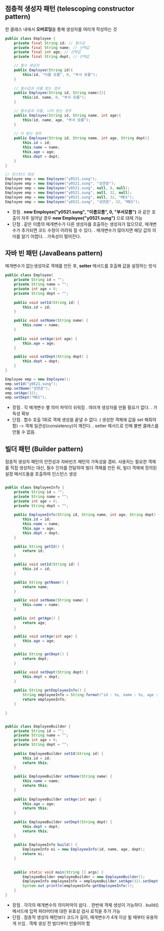 ## 점층적 생성자 패턴 (telescoping constructor pattern)
한 클래스 내에서 **오버로딩**을 통해 생성자를 여러개 작성하는 것

```java
public class Employee {
	private final String id; // 필수값
	private final String name; // 선택값
	private final int age; // 선택값
	private final String dept; // 선택값

	// 필수 생성자
	public Employee(String id){
		this(id, "이름 모름", 0, "부서 모름");
	}
	
	// 필수값과 이름 받는 경우
	public Employee(String id, String name){}{
		this(id, name, 0, "부서 모름");
	}

	// 필수값과 이름, 나이 받는 경우
	public Employee(String id, String name, int age){
		this(id, name, age, "부서 모름");
	}
	
	// 다 받는 경우
	public Employee(String id, String name, int age, String dept){
		this.id = id;
		this.name = name;
		this.age = age;
		this.dept = dept;
	}
}
```

```java
// 인스턴스 생성
Employee emp = new Employee("y0521.sung");
Employee emp = new Employee("y0521.sung", "성연준");
Employee emp = new Employee("y0521.sung", null, 0, null);
Employee emp = new Employee("y0521.sung", null, 32, null);
Employee emp = new Employee("y0521.sung", null, 32, "MES");
Employee emp = new Employee("y0521.sung", "성연준", 32, "MES");
````
- 장점
. **new Employee("y0521.sung",  "이름모름", 0, "부서모름")** 과 같은 호출이 자주 일어날 경우
**new Employee("y0521.sung")** 으로 대체 가능
- 단점
. 같은 이름의 매개변수가 다른 생성자를 호출하는 생성자가 많으므로, 매개변수가 추가되면 코드 수정이 어려워 질 수 있다.
. 매개변수가 많아지면 해당 값의 의미를 알기 어렵다.
. 가독성이 떨어진다.


## 자바 빈 패턴 (JavaBeans pattern)
매개변수가 없는생성자로 객체를 만든 후, **setter** 메서드를 호출해 값을 설정하는 방식
```java
public class Employee{
	private String id = "";
	private String name = "";
	private int age = 0;
	private String dept = "";
	
	public void setId(String id) {
		this.id = id;
	}

	public void setName(String name) {
		this.name = name;
	}
		
	public void setAge(int age) {
		this.age = age;
	}

	public void setDept(String dept) {
		this.dept = dept;
	}
}
```
```java
Employee emp = new Employee();
emp.setId("y0521.sung");
emp.setName("성연준");
emp.setAge(32);
emp.setDept("MES");
```
- 장점
. 각 매개변수 별 의미 파악이 쉬워짐
. 여러개 생성자를 만들 필요가 없다.
. 가독성 확보
- 단점
. 함수 호출 1회로 객체 생성을 끝낼 수 없다. ( 생성한 객체에 값을 set 해줘야함)
 -> 객체 일관성(consistency)이 깨진다.
. setter 메서드로 인해 불변 클래스를 만들 수 없음.

## 빌더 패턴 (Builder pattern)

점층적 생성자 패턴의 안전성과 자바빈즈 패턴의 가독성을 겸비.
사용자는 필요한 객체를 직접 생성하는 대신, 필수 인자를 전달하여 빌더 객체를 만든 뒤, 빌더 객체에 정의된 설정 메서드들을 호출하여 인스턴스 생성

```java

public class EmployeeInfo {
	private String id = "";
	private String name = "";
	private int age = 0;
	private String dept = "";
	
	public EmployeeInfo(String id, String name, int age, String dept) {
		this.id = id;
		this.name = name;
		this.age = age;
		this.dept = dept;
	}

	public String getId() {
		return id;
	}

	public void setId(String id) {
		this.id = id;
	}

	public String getName() {
		return name;
	}

	public void setName(String name) {
		this.name = name;
	}

	public int getAge() {
		return age;
	}

	public void setAge(int age) {
		this.age = age;
	}

	public String getDept() {
		return dept;
	}

	public void setDept(String dept) {
		this.dept = dept;
	}
	
	public String getEmployeeInfo() {
		String employeeInfo = String.format("id : %s, name : %s, age : %d, dept : %s", id, name, age, dept);
		return employeeInfo;
	}
	
}
```
```java

public class EmployeeBuilder {
	private String id = "";
	private String name = "";
	private int age = 0;
	private String dept = "";
	
	public EmployeeBuilder setId(String id) {
		this.id = id;
		return this;
	}
	
	public EmployeeBuilder setName(String name) {
		this.name = name;
		return this;
	}
	
	public EmployeeBuilder setAge(int age) {
		this.age = age;
		return this;
	}
	
	public EmployeeBuilder setDept(String dept) {
		this.dept = dept;
		return this;
	}
	
	public EmployeeInfo build() {
		EmployeeInfo ei = new EmployeeInfo(id, name, age, dept);
		return ei;
	}
	
	
	public static void main(String [] args) {
		EmployeeBuilder employeeBuilder = new EmployeeBuilder();
		EmployeeInfo employeeInfo = employeeBuilder.setAge(32).setDept("MES").setId("y0521.sung").setName("성연준").build();
		System.out.println(employeeInfo.getEmployeeInfo());
	}
}
```
- 장점
. 각각의 매개변수의 의미파악이 쉽다.
. 한번에 객체 생성이 가능하다
. build() 메서드에 입력 파라미터에 대한 유효성 검사 로직을 추가 가능
- 단점
 . 점층적 생성자 패턴보다 코드가 길어, 매개변수가 4개 이상 될 때부터 유용하게 쓰임
 . 객체 생성 전 빌더부터 만들어야 함
